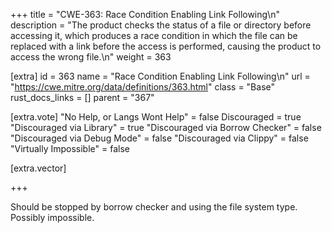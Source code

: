 +++
title = "CWE-363: Race Condition Enabling Link Following\n"
description = "The product checks the status of a file or directory before accessing it, which produces a race condition in which the file can be replaced with a link before the access is performed, causing the product to access the wrong file.\n"
weight = 363

[extra]
id = 363
name = "Race Condition Enabling Link Following\n"
url = "https://cwe.mitre.org/data/definitions/363.html"
class = "Base"
rust_docs_links = []
parent = "367"

[extra.vote]
"No Help, or Langs Wont Help" = false
Discouraged = true
"Discouraged via Library" = true
"Discouraged via Borrow Checker" = false
"Discouraged via Debug Mode" = false
"Discouraged via Clippy" = false
"Virtually Impossible" = false

[extra.vector]

+++

Should be stopped by borrow checker and using the file system type. Possibly impossible.